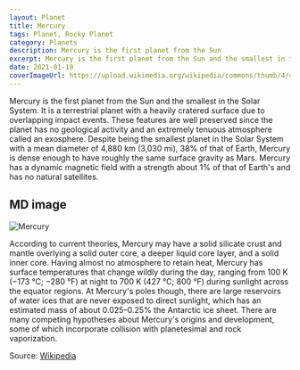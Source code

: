 ```yaml
---
layout: Planet
title: Mercury
tags: Planet, Rocky Planet
category: Planets
description: Mercury is the first planet from the Sun
excerpt: Mercury is the first planet from the Sun and the smallest in the Solar System. It is a terrestrial planet with a heavily cratered surface due to overlapping impact events. 
date: 2021-01-10
coverImageUrl: https://upload.wikimedia.org/wikipedia/commons/thumb/4/4a/Mercury_in_true_color.jpg/768px-Mercury_in_true_color.jpg
---
```

 
<script>
  import img from './Mercury_in_true_color.jpg';
</script>


Mercury is the first planet from the Sun and the smallest in the Solar System. It is a terrestrial planet with a heavily cratered surface due to overlapping impact events. These features are well preserved since the planet has no geological activity and an extremely tenuous atmosphere called an exosphere. Despite being the smallest planet in the Solar System with a mean diameter of 4,880 km (3,030 mi), 38% of that of Earth, Mercury is dense enough to have roughly the same surface gravity as Mars. Mercury has a dynamic magnetic field with a strength about 1% of that of Earth's and has no natural satellites.

## MD image
![Mercury]({img})

According to current theories, Mercury may have a solid silicate crust and mantle overlying a solid outer core, a deeper liquid core layer, and a solid inner core. Having almost no atmosphere to retain heat, Mercury has surface temperatures that change wildly during the day, ranging from 100 K (−173 °C; −280 °F) at night to 700 K (427 °C; 800 °F) during sunlight across the equator regions. At Mercury's poles though, there are large reservoirs of water ices that are never exposed to direct sunlight, which has an estimated mass of about 0.025–0.25% the Antarctic ice sheet. There are many competing hypotheses about Mercury's origins and development, some of which incorporate collision with planetesimal and rock vaporization. 

Source: [Wikipedia](https://en.wikipedia.org/wiki/Mercury_(planet))

 